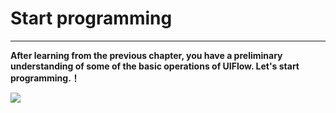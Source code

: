 # Start programming
___________________________________
__After learning from the previous chapter, you have a preliminary understanding of some of the basic operations of UIFlow. Let's start programming.！__

<img src="/image/Poster/Hello.jpg"/>